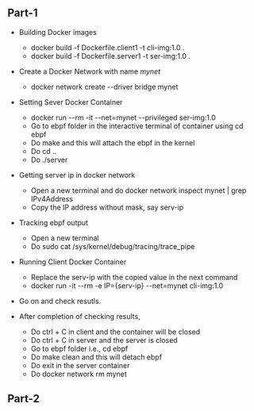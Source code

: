 ## Part-1
- Building Docker images
    - docker build -f Dockerfile.client1 -t cli-img:1.0 .
    - docker build -f Dockerfile.server1 -t ser-img:1.0 .

- Create a Docker Network with name *mynet*
    - docker network create --driver bridge mynet

- Setting Sever Docker Container
    - docker run --rm -it --net=mynet --privileged ser-img:1.0
    - Go to ebpf folder in the interactive terminal of container using cd ebpf
    - Do make and this will attach the ebpf in the kernel
    - Do cd ..
    - Do ./server

- Getting server ip in docker network
    - Open a new terminal and do docker network inspect mynet | grep IPv4Address
    - Copy the IP address without mask, say serv-ip

- Tracking ebpf output
    - Open a new terminal
    - Do sudo cat /sys/kernel/debug/tracing/trace_pipe

- Running Client Docker Container
    - Replace the serv-ip with the copied value in the next command
    - docker run -it --rm -e IP={serv-ip} --net=mynet cli-img:1.0

- Go on and check resutls.

- After completion of checking results,
    - Do ctrl + C in client and the container will be closed
    - Do ctrl + C in server and the server is closed
    - Go to ebpf folder i.e., cd ebpf
    - Do make clean and this will detach ebpf
    - Do exit in the server container
    - Do docker network rm mynet

## Part-2